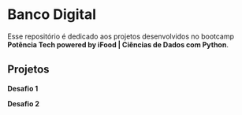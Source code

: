 # Banco Digital
Esse repositório é dedicado aos projetos desenvolvidos no bootcamp **Potência Tech powered by iFood | Ciências de Dados com Python**.

## Projetos

**Desafio 1** []()

**Desafio 2** []()
